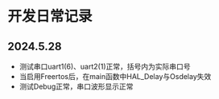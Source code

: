 # 开发日常记录

## 2024.5.28

- 测试串口uart1(6)、uart2(1)正常，括号内为实际串口号
- 当启用Freertos后，在main函数中HAL_Delay与Osdelay失效
- 测试Debug正常，串口波形显示正常
